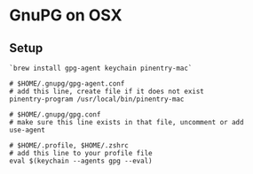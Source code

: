 # GnuPG on OSX

## Setup

	`brew install gpg-agent keychain pinentry-mac`

	# $HOME/.gnupg/gpg-agent.conf
	# add this line, create file if it does not exist
	pinentry-program /usr/local/bin/pinentry-mac

	# $HOME/.gnupg/gpg.conf
	# make sure this line exists in that file, uncomment or add
	use-agent

	# $HOME/.profile, $HOME/.zshrc
	# add this line to your profile file
	eval $(keychain --agents gpg --eval)

